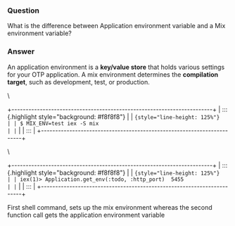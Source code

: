 ### Question
What is the difference between Application environment variable and a
Mix environment variable?


### Answer
<div>

<div>

<div>

An application environment is a **key/value store** that holds various
settings for your OTP application. A mix environment determines the
**compilation target**, such as development, test, or production. 

</div>

<div>

\

</div>

<div>

<div>

<div>

<div>

+-----------------------------------------------------------------------+
| ::: {.highlight style="background: #f8f8f8"}                          |
| ``` {style="line-height: 125%"}                                       |
| $ MIX_ENV=test iex -S mix                                             |
| ```                                                                   |
| :::                                                                   |
+-----------------------------------------------------------------------+

\

+-----------------------------------------------------------------------+
| ::: {.highlight style="background: #f8f8f8"}                          |
| ``` {style="line-height: 125%"}                                       |
| iex(1)> Application.get_env(:todo, :http_port)  5455                  |
| ```                                                                   |
| :::                                                                   |
+-----------------------------------------------------------------------+

First shell command, sets up the mix environment whereas the second
function call gets the application environment variable

</div>

</div>

</div>

</div>

</div>

</div>


